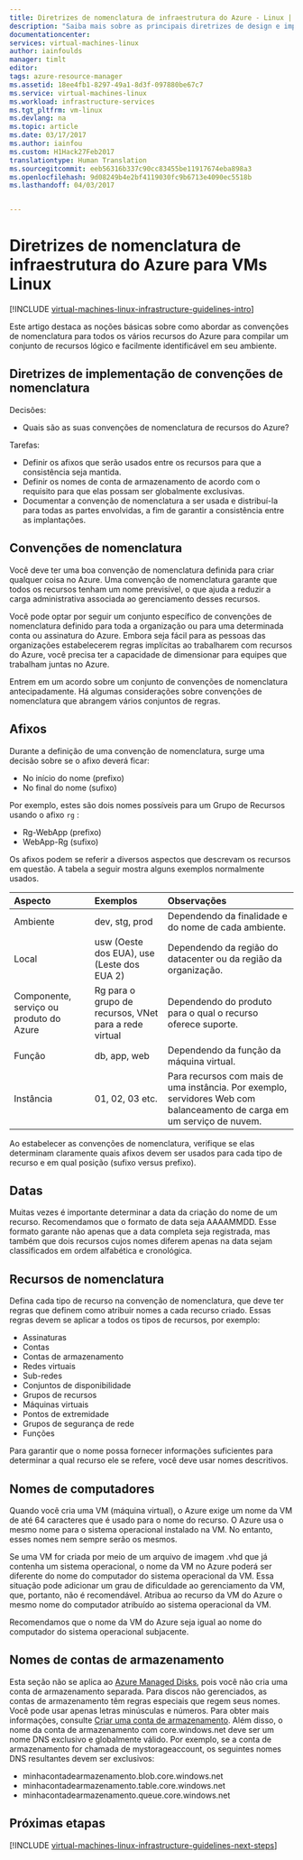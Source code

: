 ```yaml
---
title: Diretrizes de nomenclatura de infraestrutura do Azure - Linux | Microsoft Docs
description: "Saiba mais sobre as principais diretrizes de design e implementação referentes à nomenclatura em serviços de infraestrutura do Azure."
documentationcenter: 
services: virtual-machines-linux
author: iainfoulds
manager: timlt
editor: 
tags: azure-resource-manager
ms.assetid: 18ee4fb1-8297-49a1-8d3f-097880be67c7
ms.service: virtual-machines-linux
ms.workload: infrastructure-services
ms.tgt_pltfrm: vm-linux
ms.devlang: na
ms.topic: article
ms.date: 03/17/2017
ms.author: iainfou
ms.custom: H1Hack27Feb2017
translationtype: Human Translation
ms.sourcegitcommit: eeb56316b337c90cc83455be11917674eba898a3
ms.openlocfilehash: 9d08249b4e2bf4119030fc9b6713e4090ec5518b
ms.lasthandoff: 04/03/2017


---
```

# <a name="azure-infrastructure-naming-guidelines-for-linux-vms"></a>Diretrizes de nomenclatura de infraestrutura do Azure para VMs Linux 

[!INCLUDE [virtual-machines-linux-infrastructure-guidelines-intro](../../../includes/virtual-machines-linux-infrastructure-guidelines-intro.md)]

Este artigo destaca as noções básicas sobre como abordar as convenções de nomenclatura para todos os vários recursos do Azure para compilar um conjunto de recursos lógico e facilmente identificável em seu ambiente.

## <a name="implementation-guidelines-for-naming-conventions"></a>Diretrizes de implementação de convenções de nomenclatura
Decisões:

* Quais são as suas convenções de nomenclatura de recursos do Azure?

Tarefas:

* Definir os afixos que serão usados entre os recursos para que a consistência seja mantida.
* Definir os nomes de conta de armazenamento de acordo com o requisito para que elas possam ser globalmente exclusivas.
* Documentar a convenção de nomenclatura a ser usada e distribuí-la para todas as partes envolvidas, a fim de garantir a consistência entre as implantações.

## <a name="naming-conventions"></a>Convenções de nomenclatura
Você deve ter uma boa convenção de nomenclatura definida para criar qualquer coisa no Azure. Uma convenção de nomenclatura garante que todos os recursos tenham um nome previsível, o que ajuda a reduzir a carga administrativa associada ao gerenciamento desses recursos.

Você pode optar por seguir um conjunto específico de convenções de nomenclatura definido para toda a organização ou para uma determinada conta ou assinatura do Azure. Embora seja fácil para as pessoas das organizações estabelecerem regras implícitas ao trabalharem com recursos do Azure, você precisa ter a capacidade de dimensionar para equipes que trabalham juntas no Azure.

Entrem em um acordo sobre um conjunto de convenções de nomenclatura antecipadamente. Há algumas considerações sobre convenções de nomenclatura que abrangem vários conjuntos de regras.

## <a name="affixes"></a>Afixos
Durante a definição de uma convenção de nomenclatura, surge uma decisão sobre se o afixo deverá ficar:

* No início do nome (prefixo)
* No final do nome (sufixo)

Por exemplo, estes são dois nomes possíveis para um Grupo de Recursos usando o afixo `rg` :

* Rg-WebApp (prefixo)
* WebApp-Rg (sufixo)

Os afixos podem se referir a diversos aspectos que descrevam os recursos em questão. A tabela a seguir mostra alguns exemplos normalmente usados.

| Aspecto | Exemplos | Observações |
|:--- |:--- |:--- |
| Ambiente |dev, stg, prod |Dependendo da finalidade e do nome de cada ambiente. |
| Local |usw (Oeste dos EUA), use (Leste dos EUA 2) |Dependendo da região do datacenter ou da região da organização. |
| Componente, serviço ou produto do Azure |Rg para o grupo de recursos, VNet para a rede virtual |Dependendo do produto para o qual o recurso oferece suporte. |
| Função |db, app, web |Dependendo da função da máquina virtual. |
| Instância |01, 02, 03 etc. |Para recursos com mais de uma instância. Por exemplo, servidores Web com balanceamento de carga em um serviço de nuvem. |

Ao estabelecer as convenções de nomenclatura, verifique se elas determinam claramente quais afixos devem ser usados para cada tipo de recurso e em qual posição (sufixo versus prefixo).

## <a name="dates"></a>Datas
Muitas vezes é importante determinar a data da criação do nome de um recurso. Recomendamos que o formato de data seja AAAAMMDD. Esse formato garante não apenas que a data completa seja registrada, mas também que dois recursos cujos nomes diferem apenas na data sejam classificados em ordem alfabética e cronológica.

## <a name="naming-resources"></a>Recursos de nomenclatura
Defina cada tipo de recurso na convenção de nomenclatura, que deve ter regras que definem como atribuir nomes a cada recurso criado. Essas regras devem se aplicar a todos os tipos de recursos, por exemplo:

* Assinaturas
* Contas
* Contas de armazenamento
* Redes virtuais
* Sub-redes
* Conjuntos de disponibilidade
* Grupos de recursos
* Máquinas virtuais
* Pontos de extremidade
* Grupos de segurança de rede
* Funções

Para garantir que o nome possa fornecer informações suficientes para determinar a qual recurso ele se refere, você deve usar nomes descritivos.

## <a name="computer-names"></a>Nomes de computadores
Quando você cria uma VM (máquina virtual), o Azure exige um nome da VM de até 64 caracteres que é usado para o nome do recurso. O Azure usa o mesmo nome para o sistema operacional instalado na VM. No entanto, esses nomes nem sempre serão os mesmos.

Se uma VM for criada por meio de um arquivo de imagem .vhd que já contenha um sistema operacional, o nome da VM no Azure poderá ser diferente do nome do computador do sistema operacional da VM. Essa situação pode adicionar um grau de dificuldade ao gerenciamento da VM, que, portanto, não é recomendável. Atribua ao recurso da VM do Azure o mesmo nome do computador atribuído ao sistema operacional da VM.

Recomendamos que o nome da VM do Azure seja igual ao nome do computador do sistema operacional subjacente.

## <a name="storage-account-names"></a>Nomes de contas de armazenamento
Esta seção não se aplica ao [Azure Managed Disks](../../storage/storage-managed-disks-overview.md?toc=%2fazure%2fvirtual-machines%2flinux%2ftoc.json), pois você não cria uma conta de armazenamento separada. Para discos não gerenciados, as contas de armazenamento têm regras especiais que regem seus nomes. Você pode usar apenas letras minúsculas e números. Para obter mais informações, consulte [Criar uma conta de armazenamento](../../storage/storage-create-storage-account.md#create-a-storage-account). Além disso, o nome da conta de armazenamento com core.windows.net deve ser um nome DNS exclusivo e globalmente válido. Por exemplo, se a conta de armazenamento for chamada de mystorageaccount, os seguintes nomes DNS resultantes devem ser exclusivos:

* minhacontadearmazenamento.blob.core.windows.net
* minhacontadearmazenamento.table.core.windows.net
* minhacontadearmazenamento.queue.core.windows.net

## <a name="next-steps"></a>Próximas etapas
[!INCLUDE [virtual-machines-linux-infrastructure-guidelines-next-steps](../../../includes/virtual-machines-linux-infrastructure-guidelines-next-steps.md)]


